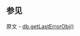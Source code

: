 ## 参见

原文 - [db.getLastErrorObj()]( https://docs.mongodb.com/manual/reference/method/db.getLastErrorObj/ )

